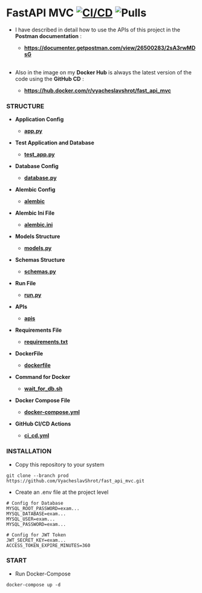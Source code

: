 # FastAPI MVC [![CI/CD](https://github.com/VyacheslavShrot/fast_api_mvc/actions/workflows/ci_cd.yml/badge.svg)](https://github.com/VyacheslavShrot/fast_api_mvc/actions/workflows/ci_cd.yml)  ![Pulls](https://img.shields.io/docker/pulls/vyacheslavshrot/fast_api_mvc)

- I have described in detail how to use the APIs of this project in the <strong>Postman documentation</strong> :
    - <strong>https://documenter.getpostman.com/view/26500283/2sA3rwMDsG </strong><br><br>

- Also in the image on my <strong>Docker Hub</strong> is always the latest version of the code using the <strong>GitHub CD</strong> :
    - <strong>https://hub.docker.com/r/vyacheslavshrot/fast_api_mvc </strong>


### STRUCTURE

- <strong>Application Config</strong>
    - [<strong>app.py</strong>](config/app.py)

- <strong>Test Application and Database</strong>
    - [<strong>test_app.py</strong>](config/test_app.py)

- <strong>Database Config</strong>
    - [<strong>database.py</strong>](config/database.py)

- <strong>Alembic Config</strong>
    - [<strong>alembic</strong>](alembic)

- <strong>Alembic Ini File</strong>
    - [<strong>alembic.ini</strong>](alembic.ini)

- <strong>Models Structure</strong>
    - [<strong>models.py</strong>](config/models.py)

- <strong>Schemas Structure</strong>
    - [<strong>schemas.py</strong>](config/schemas.py)

- <strong>Run File</strong>
    - [<strong>run.py</strong>](run.py)

- <strong>APIs</strong>
    - [<strong>apis</strong>](apis)

- <strong>Requirements File</strong>
    - [<strong>requirements.txt</strong>](requirements.txt)

- <strong>DockerFile</strong>
    - [<strong>dockerfile</strong>](dockerfile)

- <strong>Command for Docker</strong>
    - [<strong>wait_for_db.sh</strong>](commands/wait_for_db.sh)

- <strong>Docker Compose File</strong>
    - [<strong>docker-compose.yml</strong>](docker-compose.yml)

- <strong>GitHub CI/CD Actions</strong>
    - [<strong>ci_cd.yml</strong>](.github/workflows/ci_cd.yml)

### INSTALLATION

- Copy this repository to your system

```
git clone --branch prod https://github.com/VyacheslavShrot/fast_api_mvc.git
```

- Create an .env file at the project level

```
# Config for Database
MYSQL_ROOT_PASSWORD=exam...
MYSQL_DATABASE=exam...
MYSQL_USER=exam...
MYSQL_PASSWORD=exam...

# Config for JWT Token
JWT_SECRET_KEY=exam...
ACCESS_TOKEN_EXPIRE_MINUTES=360
```

### START

- Run Docker-Compose

```
docker-compose up -d
```
